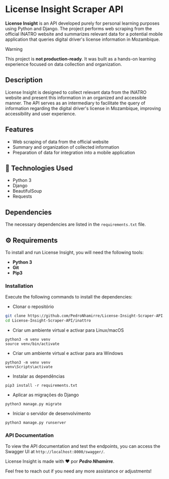 # License Insight Scraper API

**License Insight** is an API developed purely for personal learning purposes using Python and Django. The project performs web scraping from the official INATRO website and summarizes relevant data for a potential mobile application that queries digital driver's license information in Mozambique.


>[!WARNING]  
>This project is **not production-ready**. It was built as a hands-on learning experience focused on data collection and organization.

## Description
License Insight is designed to collect relevant data from the INATRO website and present this information in an organized and accessible manner. The API serves as an intermediary to facilitate the query of information regarding the digital driver's license in Mozambique, improving accessibility and user experience.

## Features

- Web scraping of data from the official website
- Summary and organization of collected information
- Preparation of data for integration into a mobile application

## 🚀 Technologies Used

- Python 3
- Django
- BeautifulSoup
- Requests

## Dependencies

The necessary dependencies are listed in the `requirements.txt` file.

## ⚙️ Requirements

To install and run License Insight, you will need the following tools:

- **Python 3**
- **Git**
- **Pip3**

### Installation

Execute the following commands to install the dependencies:

- Clonar o repositório
```bash
git clone https://github.com/PedroNhamirre/License-Insight-Scraper-API.git
cd License-Insight-Scraper-API/inattro
```
- Criar um ambiente virtual e activar para Linux/macOS
```
python3 -m venv venv
source venv/bin/activate    
```
- Criar um ambiente virtual e activar para ara Windows
```
python3 -m venv venv
venv\Scripts\activate     
```
-  Instalar as dependências
```
pip3 install -r requirements.txt
```
- Aplicar as migrações do Django
```
python3 manage.py migrate
```
- Iniciar o servidor de desenvolvimento
```
python3 manage.py runserver
```

### API Documentation

To view the API documentation and test the endpoints, you can access the Swagger UI at `http://localhost:8000/swagger/`.

License Insight is made with ❤️ por ***Pedro Nhamirre***.

Feel free to reach out if you need any more assistance or adjustments!
